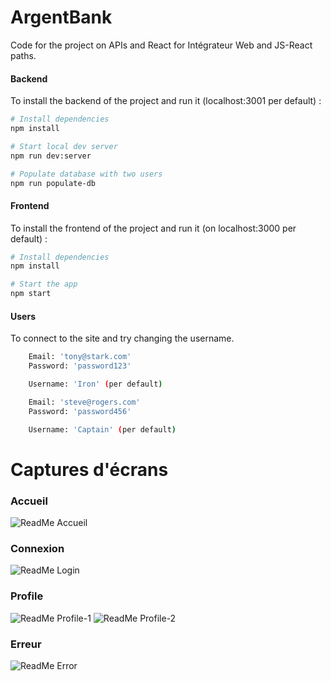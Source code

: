 # ArgentBank

Code for the project on APIs and React for Intégrateur Web and JS-React paths.

#### Backend

To install the backend of the project and run it (localhost:3001 per default) :

```bash
# Install dependencies
npm install

# Start local dev server
npm run dev:server

# Populate database with two users
npm run populate-db
```

#### Frontend

To install the frontend of the project and run it (on localhost:3000 per default) :

```bash
# Install dependencies
npm install

# Start the app
npm start

```

#### Users

To connect to the site and try changing the username.

```bash
    Email: 'tony@stark.com'
    Password: 'password123'

    Username: 'Iron' (per default)

```

```bash
    Email: 'steve@rogers.com'
    Password: 'password456'

    Username: 'Captain' (per default)

```
# Captures d'écrans

### Accueil
![ReadMe Accueil](https://github.com/user-attachments/assets/dbd42cef-be54-402c-aef2-98e62757678e)

### Connexion
![ReadMe Login](https://github.com/user-attachments/assets/d9f7d6c1-80bb-49d1-8590-189a9639df7e)

### Profile
![ReadMe Profile-1](https://github.com/user-attachments/assets/334077e8-abb4-4959-8c27-e2220f14ad3f)
![ReadMe Profile-2](https://github.com/user-attachments/assets/4ebb1549-998a-4e39-a865-7dbfd82f64b3)

### Erreur
![ReadMe Error](https://github.com/user-attachments/assets/8b7f2051-4c37-4db9-9c98-b119046560b6)
